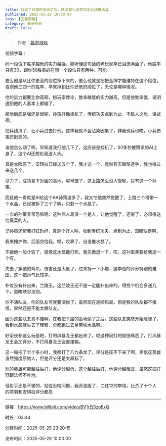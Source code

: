 ```yaml
---
title: 我偷了对面的高地之后，队友都化身梦泪无兵线推水晶
published: 2025-05-29 10:00:00
tags: [王者荣耀]
category: 磊哥视频
draft: false
---
```



> 作者：[磊哥游戏](https://space.bilibili.com/268941858?spm_id_from=333.788.upinfo.head.click)

视频字幕：

同一段位下胜率越低的实力越强，能听懂这句话的老玩家早已泪流满面了，他胜率只有30，跟你50胜率的在同一个段位只有两种，可能。

要么他是从比你更高的段位掉下来的，要么他就是把把金牌才能维持在这个段位，否则他三四十的胜率，早就掉到比你还低的段位了，无论是哪种情况。

他的实力都要比你高啊，捞玩家悖论，胜率越低的实力越高，但是他胜率低，说明遇到他的人基本上都输了。

那他到底是强还是弱呢，孙策好像挂机了，传统功夫点到为止，不趁人之危，讲武德。

把兵线清了，让小兵过去打他，这样我就不会沾染因果了，非我也兵也哎，小兵伤害还挺高的。

诶他怎么动了啊，早知道我打他几下了，这应该是挂机了，30多秒被腾讯的AI上身了，这个AI还想给我送人头。

真是太险恶了，安琪拉已经送五个了，我才送一个，竟然有天赋型选手，我也得过来送几个。

尽力了，成功拿下对面的高地，唉可惜了，这上路怎么没人管呢，只有这一个孙策。

而且他一看就是AI给这个AA孙策送多了，我又怕他突然觉醒了，上路三个塔带一个水晶，已经被拆了三个了啊，只剩一个水晶了。

一血的孙策非常恐怖啊，这种伟人局没一个是人，让他觉醒了，还得了，必须得送给真菜的人。

记孙策还帮我打红Buff，真是个好人呐，收到传统功夫，点到为止，国服快走啊。

我来掩护你，后面交给我，哎，哎算了，出击推水晶了。

不跟他一般计较了，感觉这水晶能打死，我先撤退一下，哎，这孙策非要给我送一个哎。

失去了穿透的鸡爪，伤害还是太低了，过来拆一下小塔，这李信的评分特别的难压，这一把运气比较差。

补位没有补出来，兰陵王，这兰陵王还不是一定能补出来的，得找个机会多送几个，黑暗峡谷法则。

你不演队友，你的队友可就要演你了，虽然现在是顺风局，但是我的队友都不推塔，果然还是不能太靠队友。

因为这些队友真不推啊，在我把下路的高地偷了之后，这些队友突然开始降智了，看到水晶就失去了理智，全都跑过去单带偷水晶啊。

好家伙都这么玩是吧，打的风暴龙王都出来了，哎这种局打的就很痛苦了，打风暴龙王会加评分，不打风暴龙王会直接输。

这一局拖了半个多小时，我都打了八九条龙了，评分是压不下来了啊，李信这英雄虽然强度原始人，但是评分还是太超标了。

别的英雄可能越往后打，他评分越低，这个越往后打，他评分越难压，虽然这把打野跟法师不咋地。

但射手还是不错的，站位没啥问题，我真是服了，二杠12的李信，比杀了十个人的项羽和安琪拉评分都高

---

链接：https://www.bilibili.com/video/BV1rEj3zoExQ

时长：03:44

创建时间：2025-05-25 23:20:15

发布时间：2025-05-29 10:00:00
